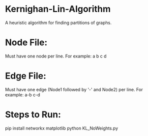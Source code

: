# Kernighan-Lin-Algorithm
A heuristic algorithm for finding partitions of graphs.
# Node File:
Must have one node per line. For example:
  a
  b
  c
  d
# Edge File:
Must have one edge (Node1 followed by '-' and Node2) per line. For example:
a-b 
c-d

# Steps to Run: 
pip install networkx matplotlib
python KL_NoWeights.py <Node File> <Edge File>
